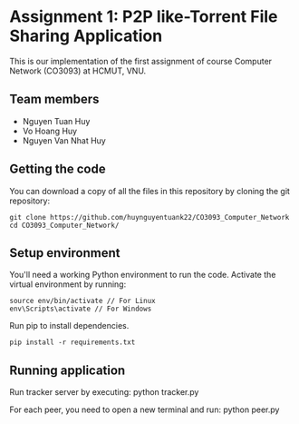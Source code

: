 # Assignment 1: P2P like-Torrent File Sharing Application
This is our implementation of the first assignment of course Computer Network (CO3093) at HCMUT, VNU.

## Team members

- Nguyen Tuan Huy
- Vo Hoang Huy
- Nguyen Van Nhat Huy

## Getting the code

You can download a copy of all the files in this repository by cloning the git repository:

    git clone https://github.com/huynguyentuank22/CO3093_Computer_Network
    cd CO3093_Computer_Network/

## Setup environment

You'll need a working Python environment to run the code.
Activate the virtual environment by running:

    source env/bin/activate // For Linux
    env\Scripts\activate // For Windows

Run pip to install dependencies.

    pip install -r requirements.txt

## Running application
Run tracker server by executing:
    python tracker.py

For each peer, you need to open a new terminal and run:
    python peer.py
